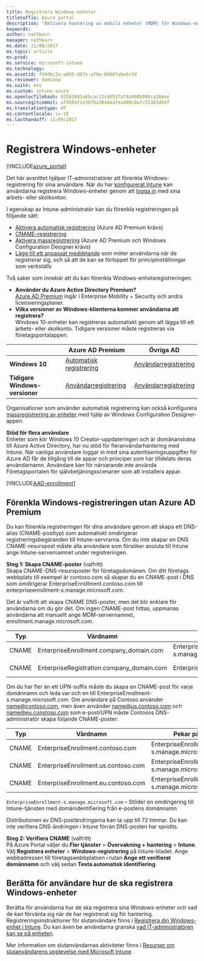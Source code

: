 ```yaml
---
title: Registrera Windows-enheter
titlesuffix: Azure portal
description: "Aktivera hantering av mobila enheter (MDM) för Windows-enheter."
keywords: 
author: nathbarn
manager: nathbarn
ms.date: 11/08/2017
ms.topic: article
ms.prod: 
ms.service: microsoft-intune
ms.technology: 
ms.assetid: f94dbc2e-a855-487e-af6e-8d08fabe6c3d
ms.reviewer: damionw
ms.suite: ems
ms.custom: intune-azure
ms.openlocfilehash: 02563b85a6bcac12c60537af4a998b09bca3b6ee
ms.sourcegitcommit: af958afce3070a3044aafea490c8afc55301d9df
ms.translationtype: HT
ms.contentlocale: sv-SE
ms.lasthandoff: 11/09/2017
---
```

# <a name="enroll-windows-devices"></a>Registrera Windows-enheter

[!INCLUDE[azure_portal](./includes/azure_portal.md)]

Det här avsnittet hjälper IT-administratörer att förenkla Windows-registrering för sina användare. När du har [konfigurerat Intune](setup-steps.md) kan användarna registrera Windows-enheter genom att [logga in](https://docs.microsoft.com/intune-user-help/enroll-your-device-in-intune-windows) med sina arbets- eller skolkonton.  

I egenskap av Intune-administratör kan du förenkla registreringen på följande sätt:
- [Aktivera automatisk registrering](#enable-windows-10-automatic-enrollment) (Azure AD Premium krävs)
- [CNAME-registrering](#simplify-windows-enrollment-without-azure-ad-premium)
- [Aktivera massregistrering](windows-bulk-enroll.md) (Azure AD Premium och Windows Configuration Designer krävs)
- [Lägg till ett anpassat meddelande](windows-enrollment-status.md) som möter användarna när de registrerar sig, och så att de kan se förloppet för principinställningar som verkställs

Två saker som innebär att du kan förenkla Windows-enhetsregistreringen:

- **Använder du Azure Active Directory Premium?** <br>[Azure AD Premium](https://docs.microsoft.com/azure/active-directory/active-directory-get-started-premium) ingår i Enterprise Mobility + Security och andra licensieringsplaner.
- **Vilka versioner av Windows-klienterna kommer användarna att registrera?** <br>Windows 10-enheter kan registreras automatiskt genom att lägga till ett arbets- eller skolkonto. Tidigare versioner måste registreras via företagsportalappen.

||**Azure AD Premium**|**Övriga AD**|
|----------|---------------|---------------|  
|**Windows 10**|[Automatisk registrering](#enable-windows-10-automatic-enrollment) |[Användarregistrering](#enable-windows-enrollment-without-azure-ad-premium)|
|**Tidigare Windows-versioner**|[Användarregistrering](#enable-windows-enrollment-without-azure-ad-premium)|[Användarregistrering](#enable-windows-enrollment-without-azure-ad-premium)|

Organisationer som använder automatisk registrering kan också konfigurera [massregistrering av enheter](windows-bulk-enroll.md) med hjälp av Windows Configuration Designer-appen.

**Stöd för flera användare**<br>
Enheter som kör Windows 10 Creator-uppdateringen och är domänanslutna till Azure Active Directory, har nu stöd för fleranvändarhantering med Intune. När vanliga användare loggar in med sina autentiseringsuppgifter för Azure AD får de tillgång till de appar och principer som har tilldelats deras användarnamn. Användare kan för närvarande inte använda Företagsportalen för självbetjäningsscenarier som att installera appar.

[!INCLUDE[AAD-enrollment](./includes/win10-automatic-enrollment-aad.md)]

## <a name="simplify-windows-enrollment-without-azure-ad-premium"></a>Förenkla Windows-registreringen utan Azure AD Premium
Du kan förenkla registreringen för dina användare genom att skapa ett DNS-alias (CNAME-posttyp) som automatiskt omdirigerar registreringsbegäranden till Intune-servrarna. Om du inte skapar en DNS CNAME-resurspost måste alla användare som försöker ansluta till Intune ange Intune-servernamnet under registreringen.

**Steg 1: Skapa CNAME-poster** (valfritt)<br>
Skapa CNAME-DNS-resursposter för företagsdomänen. Om ditt företags webbplats till exempel är contoso.com så skapar du en CNAME-post i DNS som omdirigerar EnterpriseEnrollment.contoso.com till enterpriseenrollment-s.manage.microsoft.com.

Det är valfritt att skapa CNAME DNS-poster, men det blir enklare för användarna om du gör det. Om ingen CNAME-post hittas, uppmanas användarna att manuellt ange MDM-servernamnet, enrollment.manage.microsoft.com.

|Typ|Värdnamn|Pekar på|TTL|
|----------|---------------|---------------|---|
|CNAME|EnterpriseEnrollment.company_domain.com|EnterpriseEnrollment-s.manage.microsoft.com| 1 timme|
|CNAME|EnterpriseRegistration.company_domain.com|EnterpriseRegistration.windows.net|1 timme|

Om du har fler än ett UPN-suffix måste du skapa en CNAME-post för varje domännamn och leda var och en till EnterpriseEnrollment-s.manage.microsoft.com. Om användare på Contoso använder name@contoso.com, men även använder name@us.contoso.com och name@eu.constoso.com som e-post/UPN måste Contosos DNS-administratör skapa följande CNAME-poster:

|Typ|Värdnamn|Pekar på|TTL|  
|----------|---------------|---------------|---|
|CNAME|EnterpriseEnrollment.contoso.com|EnterpriseEnrollment-s.manage.microsoft.com|1 timme|
|CNAME|EnterpriseEnrollment.us.contoso.com|EnterpriseEnrollment-s.manage.microsoft.com|1 timme|
|CNAME|EnterpriseEnrollment.eu.contoso.com|EnterpriseEnrollment-s.manage.microsoft.com| 1 timme|

`EnterpriseEnrollment-s.manage.microsoft.com` – Stöder en omdirigering till Intune-tjänsten med domänidentifiering från e-postens domännamn

Distributionen av DNS-poständringarna kan ta upp till 72 timmar. Du kan inte verifiera DNS-ändringen i Intune förrän DNS-posten har spridits.

**Steg 2: Verifiera CNAME** (valfritt)<br>
På Azure Portal väljer du **Fler tjänster** > **Övervakning + hantering** > **Intune**. Välj **Registrera enheter** > **Windows-registrering** på Intune-bladet. Ange webbadressen till företagswebbplatsen i rutan **Ange ett verifierat domännamn** och välj sedan **Testa automatisk identifiering**.

## <a name="tell-users-how-to-enroll-windows-devices"></a>Berätta för användare hur de ska registrera Windows-enheter
Berätta för användarna hur de ska registrera sina Windows-enheter och vad de kan förvänta sig när de har registrerat sig för hantering. Registreringsinstruktioner för slutanvändare finns i [Registrera din Windows-enhet i Intune](https://docs.microsoft.com/intune-user-help/enroll-your-device-in-intune-windows). Du kan även be användarna granska [vad IT-administratören kan se på enheten](https://docs.microsoft.com/intune-user-help/what-can-your-it-administrator-see-when-you-enroll-your-device-in-intune-windows).

Mer information om slutanvändarnas aktiviteter finns i [Resurser om slutanvändarens upplevelse med Microsoft Intune](end-user-educate.md).
